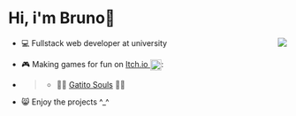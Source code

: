 # Hi, i'm Bruno👋

<img align="right" src="https://github-readme-stats.vercel.app/api/top-langs/?username=brunopstephan&layout=compact&theme=radical">


- 💻 Fullstack web developer at university

- 🎮 Making games for fun on [Itch.io <img width="20px" align="center" src="https://static.itch.io/images/itchio-textless-black.svg">](https://yxpfr.itch.io):

 - > - 🐱‍🏍 [Gatito Souls](https://yxpfr.itch.io/gatitosouls) 🐱‍👓

- 😸 Enjoy the projects ^_^





